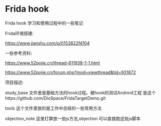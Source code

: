 # Frida hook

 Frida hook 学习和使用过程中的一些笔记

Frida环境搭建:

 https://www.jianshu.com/p/0153822f4104

一些参考资料:

https://www.52pojie.cn/thread-611938-1-1.html

https://www.52pojie.cn/forum.php?mod=viewthread&tid=931872

项目描述:

study_base 文件里是基础方法的hook过程。被hook的测试Android工程 是这个https://github.com/DioSpace/FridaTargetDemo.git

tools 这个文件里放的是工作中总结的一些常用方法

objection_note 这里打算放一些js方法,objection 可以直接跑这些js脚本
